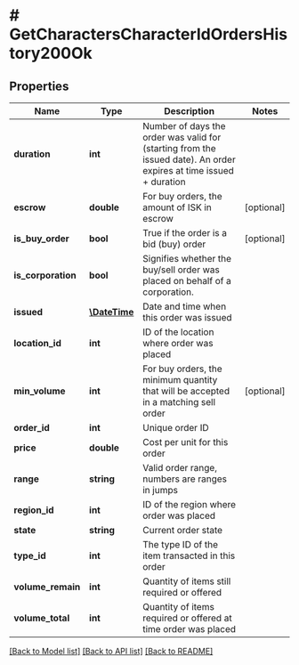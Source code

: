# # GetCharactersCharacterIdOrdersHistory200Ok

## Properties

Name | Type | Description | Notes
------------ | ------------- | ------------- | -------------
**duration** | **int** | Number of days the order was valid for (starting from the issued date). An order expires at time issued + duration |
**escrow** | **double** | For buy orders, the amount of ISK in escrow | [optional]
**is_buy_order** | **bool** | True if the order is a bid (buy) order | [optional]
**is_corporation** | **bool** | Signifies whether the buy/sell order was placed on behalf of a corporation. |
**issued** | [**\DateTime**](\DateTime.md) | Date and time when this order was issued |
**location_id** | **int** | ID of the location where order was placed |
**min_volume** | **int** | For buy orders, the minimum quantity that will be accepted in a matching sell order | [optional]
**order_id** | **int** | Unique order ID |
**price** | **double** | Cost per unit for this order |
**range** | **string** | Valid order range, numbers are ranges in jumps |
**region_id** | **int** | ID of the region where order was placed |
**state** | **string** | Current order state |
**type_id** | **int** | The type ID of the item transacted in this order |
**volume_remain** | **int** | Quantity of items still required or offered |
**volume_total** | **int** | Quantity of items required or offered at time order was placed |

[[Back to Model list]](../../README.md#models) [[Back to API list]](../../README.md#endpoints) [[Back to README]](../../README.md)
